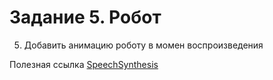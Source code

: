 # Задание 5. Робот

<!-- 1. Добавить возможность воспроизведения текста синтезатором речи по нажатию на кнопку "Прочитать"  -->
<!-- 2. Добавить возможности регулировать скорость и тембор голоса ползунками -->
<!-- 3. Добавить возможность выбора голоса воспроизведения текста -->
<!-- 4. Добавить возможность остановить чтение по нажатию на кнопку "Стоп" -->
5. Добавить анимацию роботу в момен воспроизведения
<!-- 6. При изменении скорости или тембра воспроизведение должно перезапускаться -->
<!-- 7. Настроить min/max rate, pitch -->


Полезная ссылка [SpeechSynthesis](https://developer.mozilla.org/en-US/docs/Web/API/SpeechSynthesis)